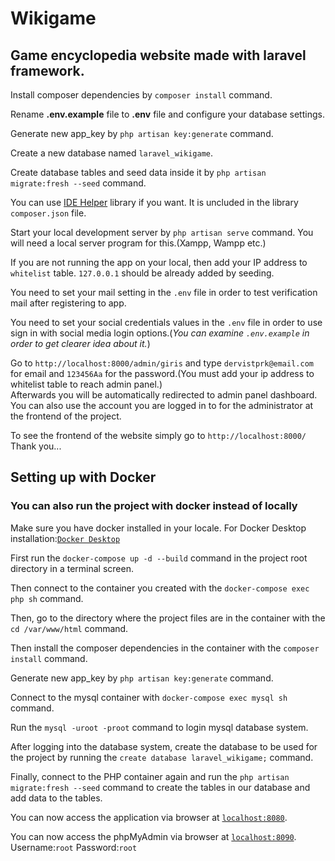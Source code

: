 <h1>Wikigame</h1>
<h2>Game encyclopedia website made with laravel framework.</h2>
<p>Install composer dependencies by <code>composer install</code> command.</p>
<p>Rename <b>.env.example</b> file to <b>.env</b> file and configure your database settings.</p>
<p>Generate new app_key by <code>php artisan key:generate</code> command.</p>
<p>Create a new database named <code>laravel_wikigame</code>.</p>
<p>Create database tables and seed data inside it by <code>php artisan migrate:fresh --seed</code> command.</p>
<p>You can use <a href="https://github.com/barryvdh/laravel-ide-helper" target="_blank">IDE Helper</a> library if you want. It is uncluded in the library <code>composer.json</code> file.</p>
<p>Start your local development server by <code>php artisan serve</code> command. You will need a local server program for this.(Xampp, Wampp etc.)</p>
<p>If you are not running the app on your local, then add your IP address to <code>whitelist</code> table. <code>127.0.0.1</code> should be already added by seeding.</p>
<p>You need to set your mail setting in the <code>.env</code> file in order to test verification mail after registering to app.</p>
<p>You need to set your social credentials values in the <code>.env</code> file in order to use sign in with social media login options.(<i>You can examine <code>.env.example</code> in order to get clearer idea about it.</i>)</p>
<p>
    Go to <code>http://localhost:8000/admin/giris</code> and type <code>dervistprk@email.com</code> for email and <code>123456Aa</code> for the password.(You must add your ip address to whitelist table to reach admin panel.)<br>
    Afterwards you will be automatically redirected to admin panel dashboard.<br>
    You can also use the account you are logged in to for the administrator at the frontend of the project.
</p>
<p>
    To see the frontend of the website simply go to <code>http://localhost:8000/</code><br>
    Thank you...
</p>


<h2>Setting up with Docker</h2>
<h3>You can also run the project with docker instead of locally</h3>
<p>Make sure you have docker installed in your locale. For Docker Desktop installation:<code><a href="https://www.docker.com/products/docker-desktop/" target="_blank">Docker Desktop</a></code></p>
<p>First run the <code>docker-compose up -d --build</code> command in the project root directory in a terminal screen.</p>
<p>Then connect to the container you created with the <code>docker-compose exec php sh</code> command.</p>
<p>Then, go to the directory where the project files are in the container with the <code>cd /var/www/html</code> command.</p>
<p>Then install the composer dependencies in the container with the <code>composer install</code> command.</p>
<p>Generate new app_key by <code>php artisan key:generate</code> command.</p>
<p>Connect to the mysql container with <code>docker-compose exec mysql sh</code> command.</p>
<p>Run the <code>mysql -uroot -proot</code> command to login mysql database system.</p>
<p>After logging into the database system, create the database to be used for the project by running the <code>create database laravel_wikigame;</code> command.</p>
<p>Finally, connect to the PHP container again and run the <code>php artisan migrate:fresh --seed</code> command to create the tables in our database and add data to the tables.</p>
<p>You can now access the application via browser at <code><a href="http://localhost:8080">localhost:8080</a></code>.</p>
<p>You can now access the phpMyAdmin via browser at <code><a href="http://localhost:8090">localhost:8090</a></code>. Username:<code>root</code> Password:<code>root</code></p>
